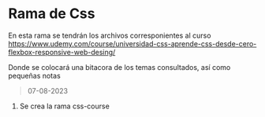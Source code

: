 # Rama de Css
En esta rama se tendrán los archivos corresponientes al curso <https://www.udemy.com/course/universidad-css-aprende-css-desde-cero-flexbox-responsive-web-desing/>

Donde se colocará una bitacora de los temas consultados, así como pequeñas notas
>07-08-2023
1. Se crea la rama css-course
